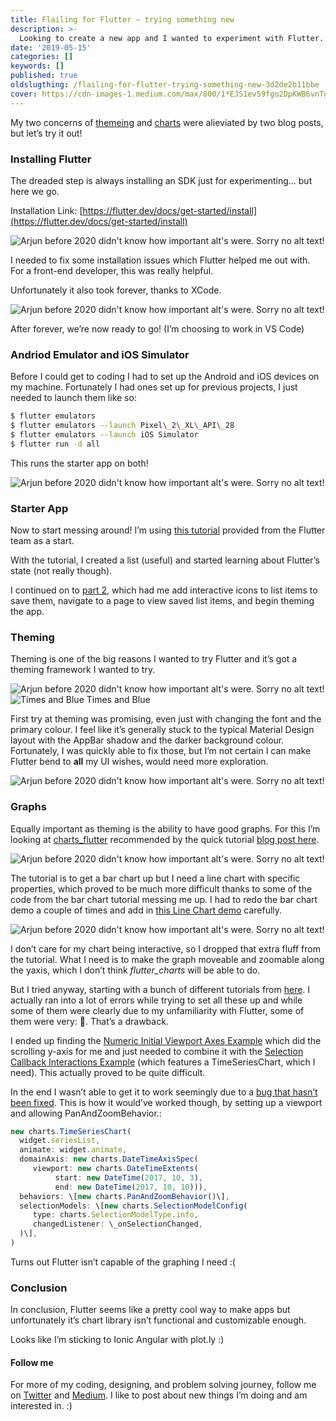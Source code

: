 ```yaml
---
title: Flailing for Flutter — trying something new
description: >-
  Looking to create a new app and I wanted to experiment with Flutter.
date: '2019-05-15'
categories: []
keywords: []
published: true
oldslugthing: /flailing-for-flutter-trying-something-new-3d2de2b11bbe
cover: https://cdn-images-1.medium.com/max/800/1*EJS1ev59fgo2DpKWB6vnTg.png
---
```


My two concerns of [themeing](https://medium.com/@mx_tino/flutter-themes-9cebc0fecd1d) and [charts](https://medium.com/flutter-io/beautiful-animated-charts-for-flutter-164940780b8c) were alieviated by two blog posts, but let’s try it out!

### Installing Flutter

The dreaded step is always installing an SDK just for experimenting… but here we go.

Installation Link: [https://flutter.dev/docs/get-started/install](https://flutter.dev/docs/get-started/install)

![Arjun before 2020 didn't know how important alt's were. Sorry no alt text!](https://cdn-images-1.medium.com/max/800/1*-Qz-Ht_Wt7XtfUiBO2tehg.png)

I needed to fix some installation issues which Flutter helped me out with. For a front-end developer, this was really helpful.

Unfortunately it also took forever, thanks to XCode.

![Arjun before 2020 didn't know how important alt's were. Sorry no alt text!](https://cdn-images-1.medium.com/max/800/1*MuJ50QXKz3DI7FsuyFtWxQ.png)

After forever, we’re now ready to go! (I’m choosing to work in VS Code)

### Andriod Emulator and iOS Simulator

Before I could get to coding I had to set up the Android and iOS devices on my machine. Fortunately I had ones set up for previous projects, I just needed to launch them like so:

```bash
$ flutter emulators
$ flutter emulators --launch Pixel\_2\_XL\_API\_28
$ flutter emulators --launch iOS Simulator
$ flutter run -d all
```

This runs the starter app on both!

![Arjun before 2020 didn't know how important alt's were. Sorry no alt text!](https://cdn-images-1.medium.com/max/800/1*NriZDJE1wntOJXn0xB8j-w.png)

### Starter App

Now to start messing around! I’m using [this tutorial](https://flutter.dev/docs/get-started/codelab) provided from the Flutter team as a start.

With the tutorial, I created a list (useful) and started learning about Flutter’s state (not really though).

I continued on to [part 2](https://codelabs.developers.google.com/codelabs/first-flutter-app-pt2/#0), which had me add interactive icons to list items to save them, navigate to a page to view saved list items, and begin theming the app.

### Theming

Theming is one of the big reasons I wanted to try Flutter and it’s got a theming framework I wanted to try.

![Arjun before 2020 didn't know how important alt's were. Sorry no alt text!](https://cdn-images-1.medium.com/max/600/1*SGb5vC4lmEvxolDwI2Lm5g.png)
![Times and Blue](https://cdn-images-1.medium.com/max/600/1*1IDC32PB1JC_3w4vOUC7lQ.png)
Times and Blue

First try at theming was promising, even just with changing the font and the primary colour. I feel like it’s generally stuck to the typical Material Design layout with the AppBar shadow and the darker background colour. Fortunately, I was quickly able to fix those, but I’m not certain I can make Flutter bend to **all** my UI wishes, would need more exploration.

![Arjun before 2020 didn't know how important alt's were. Sorry no alt text!](https://cdn-images-1.medium.com/max/800/1*740y6H3WRm8JEZPbSM8tcQ.png)

### Graphs

Equally important as theming is the ability to have good graphs. For this I’m looking at [charts_flutter](https://pub.dev/packages/charts_flutter) recommended by the quick tutorial [blog post here](https://medium.com/flutter-io/beautiful-animated-charts-for-flutter-164940780b8c).

![Arjun before 2020 didn't know how important alt's were. Sorry no alt text!](https://cdn-images-1.medium.com/max/800/1*k3PI_0RZuvvD9CQRGYHfTQ.png)

The tutorial is to get a bar chart up but I need a line chart with specific properties, which proved to be much more difficult thanks to some of the code from the bar chart tutorial messing me up. I had to redo the bar chart demo a couple of times and add in [this Line Chart demo](https://google.github.io/charts/flutter/example/time_series_charts/simple) carefully.

![Arjun before 2020 didn't know how important alt's were. Sorry no alt text!](https://cdn-images-1.medium.com/max/800/1*EJS1ev59fgo2DpKWB6vnTg.png)

I don’t care for my chart being interactive, so I dropped that extra fluff from the tutorial. What I need is to make the graph moveable and zoomable along the yaxis, which I don’t think _flutter_charts_ will be able to do.

But I tried anyway, starting with a bunch of different tutorials from [here](https://google.github.io/charts/flutter/gallery.html). I actually ran into a lot of errors while trying to set all these up and while some of them were clearly due to my unfamiliarity with Flutter, some of them were very: 🤨. That’s a drawback.

I ended up finding the [Numeric Initial Viewport Axes Example](https://google.github.io/charts/flutter/example/axes/numeric_initial_viewport) which did the scrolling y-axis for me and just needed to combine it with the [Selection Callback Interactions Example](https://google.github.io/charts/flutter/example/behaviors/selection_callback_example.html) (which features a TimeSeriesChart, which I need). This actually proved to be quite difficult.

In the end I wasn’t able to get it to work seemingly due to a [bug that hasn’t been fixed](https://github.com/google/charts/issues/134). This is how it would’ve worked though, by setting up a viewport and allowing PanAndZoomBehavior.:

```javascript
new charts.TimeSeriesChart(
  widget.seriesList,
  animate: widget.animate,
  domainAxis: new charts.DateTimeAxisSpec(
     viewport: new charts.DateTimeExtents(
          start: new DateTime(2017, 10, 3),
          end: new DateTime(2017, 10, 10))),
  behaviors: \[new charts.PanAndZoomBehavior()\],
  selectionModels: \[new charts.SelectionModelConfig(
     type: charts.SelectionModelType.info,
     changedListener: \_onSelectionChanged,
  )\],
)
```

Turns out Flutter isn’t capable of the graphing I need :(

### Conclusion

In conclusion, Flutter seems like a pretty cool way to make apps but unfortunately it’s chart library isn’t functional and customizable enough.

Looks like I’m sticking to Ionic Angular with plot.ly :)

#### Follow me

For more of my coding, designing, and problem solving journey, follow me on [Twitter](https://twitter.com/askalburgi) and [Medium](https://medium.com/arjunkalburgi). I like to post about new things I’m doing and am interested in. :)
